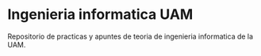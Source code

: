 # Ingenieria informatica UAM
Repositorio de practicas y apuntes de teoria de ingenieria informatica de la UAM.

